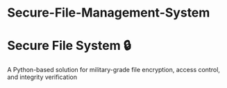 # Secure-File-Management-System
# Secure File System 🔒
A Python-based solution for military-grade file encryption, access control, and integrity verification
